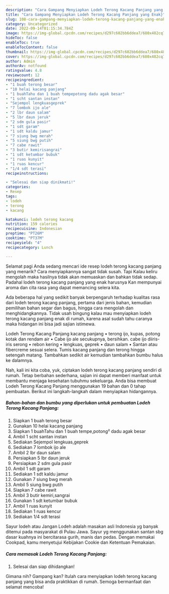 ```yaml
---
description: "Cara Gampang Menyiapkan Lodeh Terong Kacang Panjang yang Enak}"
title: "Cara Gampang Menyiapkan Lodeh Terong Kacang Panjang yang Enak}"
slug: 108-cara-gampang-menyiapkan-lodeh-terong-kacang-panjang-yang-enak
category: Uncategorized
date: 2022-09-14T01:15:34.784Z
image: https://img-global.cpcdn.com/recipes/d297c602bb6ddea7/680x482cq70/lodeh-terong-kacang-panjang-foto-resep-utama.jpg
hideToc: false
enableToc: true
enableTocContent: false
thumbnail: https://img-global.cpcdn.com/recipes/d297c602bb6ddea7/680x482cq70/lodeh-terong-kacang-panjang-foto-resep-utama.jpg
cover: https://img-global.cpcdn.com/recipes/d297c602bb6ddea7/680x482cq70/lodeh-terong-kacang-panjang-foto-resep-utama.jpg
author: Admin
authorAv: notfound
ratingvalue: 4.8
reviewcount: 12
recipeingredient:
- "1 buah terong besar"
- "10 helai kacang panjang"
- "1 buahTahu dan 1 buah tempepotong dadu agak besar"
- "1 scht santan instan"
- "Sejempol lengkuasgeprek"
- "7 lombok ijo ale"
- "2 lbr daun salam"
- "5 lbr daun jeruk"
- "2 sdm gula pasir"
- "1 sdt garam"
- "1 sdt kaldu jamur"
- "7 siung bwg merah"
- "5 siung bwg putih"
- "7 cabe rawit"
- "3 butir kemirisangrai"
- "1 sdt ketumbar bubuk"
- "1 ruas kunyit"
- "1 ruas kencur"
- "1/4 sdt terasi"
recipeinstructions:

- "Selesai dan siap dinikmati!"
categories:
- Resep
tags:
- lodeh
- terong
- kacang

katakunci: lodeh terong kacang 
nutrition: 159 calories
recipecuisine: Indonesian
preptime: "PT26M"
cooktime: "PT37M"
recipeyield: "4"
recipecategory: Lunch

---
```



Selamat pagi Anda sedang mencari ide resep lodeh terong kacang panjang yang menarik? Cara menyiapkannya sangat tidak susah. Tapi Kalau keliru mengolah maka hasilnya tidak akan memuaskan dan bahkan tidak sedap. Padahal lodeh terong kacang panjang yang enak harusnya Kan mempunyai aroma dan cita rasa yang dapat memancing selera kita.


Ada beberapa hal yang sedikit banyak berpengaruh terhadap kualitas rasa dari lodeh terong kacang panjang, pertama dari jenis bahan, kemudian pemilihan bahan segar dan bagus, hingga cara mengolah dan menghidangkannya. Tidak usah bingung kalau mau menyiapkan lodeh terong kacang panjang enak di rumah, karena asal sudah tahu caranya maka hidangan ini bisa jadi sajian istimewa.

Lodeh Terong Kacang Panjang kacang panjang • terong ijo, kupas, potong kotak dan rendam air • Cabe ijo ale secukupnya, bersihkan. cabe ijo diiris-iris serong • rebon kering • lengkuas, geprek • daun salam • Santan atau fibercreme sesuai selera. Tumis kacang panjang dan terong hingga setengah matang. Tambahkan sedikit air kemudian tambahkan bumbu halus ke dalamnya.


Nah, kali ini kita coba, yuk, ciptakan lodeh terong kacang panjang sendiri di rumah. Tetap berbahan sederhana, sajian ini dapat memberi manfaat untuk membantu menjaga kesehatan tubuhmu sekeluarga. Anda bisa membuat Lodeh Terong Kacang Panjang menggunakan 19 bahan dan 0 tahap pembuatan. Berikut ini langkah-langkah dalam menyiapkan hidangannya.

<!--inarticleads1-->

##### Bahan-bahan dan bumbu yang diperlukan untuk pembuatan Lodeh Terong Kacang Panjang:

1. Siapkan 1 buah terong besar
1. Gunakan 10 helai kacang panjang
1. Siapkan 1 buahTahu dan 1 buah tempe,potong² dadu agak besar
1. Ambil 1 scht santan instan
1. Sediakan Sejempol lengkuas,geprek
1. Sediakan 7 lombok ijo ale
1. Ambil 2 lbr daun salam
1. Persiapkan 5 lbr daun jeruk
1. Persiapkan 2 sdm gula pasir
1. Ambil 1 sdt garam
1. Sediakan 1 sdt kaldu jamur
1. Gunakan 7 siung bwg merah
1. Ambil 5 siung bwg putih
1. Siapkan 7 cabe rawit
1. Ambil 3 butir kemiri,sangrai
1. Gunakan 1 sdt ketumbar bubuk
1. Ambil 1 ruas kunyit
1. Sediakan 1 ruas kencur
1. Sediakan 1/4 sdt terasi


Sayur lodeh atau Jangan Lodeh adalah masakan asli Indonesia yg banyak ditemui pada masyarakat di Pulau Jawa. Sayur yg menggunakan santan sbg dasar kuahnya ini bercitarasa gurih, manis dan pedas. Dengan memakai Cookpad, kamu menyetujui Kebijakan Cookie dan Ketentuan Pemakaian. 

<!--inarticleads2-->

##### Cara memasak Lodeh Terong Kacang Panjang:


1. Selesai dan siap dihidangkan!



Gimana nih? Gampang kan? Itulah cara menyiapkan lodeh terong kacang panjang yang bisa anda praktikkan di rumah. Semoga bermanfaat dan selamat mencoba!
